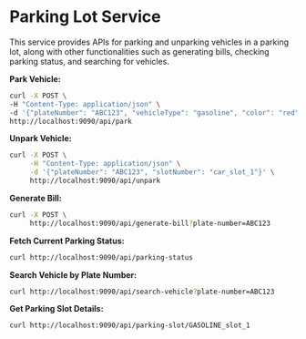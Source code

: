 # Parking Lot Service

This service provides APIs for parking and unparking vehicles in a parking lot, along with other functionalities such as generating bills, checking parking status, and searching for vehicles.


**Park Vehicle:**
```bash
curl -X POST \
-H "Content-Type: application/json" \
-d '{"plateNumber": "ABC123", "vehicleType": "gasoline", "color": "red", "brand": "Toyota"}' \
http://localhost:9090/api/park
```


**Unpark Vehicle:**
```bash
curl -X POST \
     -H "Content-Type: application/json" \
     -d '{"plateNumber": "ABC123", "slotNumber": "car_slot_1"}' \
     http://localhost:9090/api/unpark
```


**Generate Bill:**
```bash
curl -X POST \
     http://localhost:9090/api/generate-bill?plate-number=ABC123
```


**Fetch Current Parking Status:**
```bash
curl http://localhost:9090/api/parking-status
```


**Search Vehicle by Plate Number:**
```bash
curl http://localhost:9090/api/search-vehicle?plate-number=ABC123
```


**Get Parking Slot Details:**
```bash
curl http://localhost:9090/api/parking-slot/GASOLINE_slot_1
```
